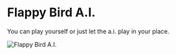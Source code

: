# Flappy Bird A.I.
You can play yourself or just let the a.i. play in your place.

![Flappy Bird A.I.](https://github.com/scutdenis/Flappy-Bird-AI/blob/main/preview.png)
